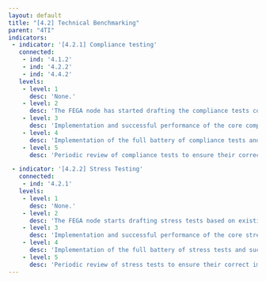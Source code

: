 ```yaml
---
layout: default
title: "[4.2] Technical Benchmarking"
parent: "4TI"
indicators:
 - indicator: '[4.2.1] Compliance testing'
   connected:
    - ind: '4.1.2'
    - ind: '4.2.2'
    - ind: '4.4.2'
   levels:
    - level: 1
      desc: 'None.'
    - level: 2
      desc: 'The FEGA node has started drafting the compliance tests considering the tests defined in the context of the FEGA ecosystem.'
    - level: 3  
      desc: 'Implementation and successful performance of the core compliance tests as defined in the FEGA ecosystem.'
    - level: 4
      desc: 'Implementation of the full battery of compliance tests and successful performance of tests to a production-level standard as defined in the FEGA ecosystem.'
    - level: 5
      desc: 'Periodic review of compliance tests to ensure their correct implementation and up-to-date with agreements taken in the FEGA ecosystem. Provide feedback and contribute to improving compliance tests, e.g. conforming to new standards, in the framework of the FEGA ecosystem as well as develop new stress tests for services unique to the node.'

 - indicator: '[4.2.2] Stress Testing'
   connected:
    - ind: '4.2.1'
   levels:
    - level: 1
      desc: 'None.'
    - level: 2
      desc: 'The FEGA node starts drafting stress tests based on existing knowledge at the FEGA ecosystem.'
    - level: 3  
      desc: 'Implementation and successful performance of the core stress tests as defined in the FEGA ecosystem.'
    - level: 4
      desc: 'Implementation of the full battery of stress tests and successful performance of tests to a production-level standard as defined in the FEGA ecosystem.'
    - level: 5
      desc: 'Periodic review of stress tests to ensure their correct implementation and up-to-date with agreements taken in the FEGA ecosystem. Provide feedback and contribute to improving existing tests, e.g. conforming to new standards, in the framework of the FEGA ecosystem as well as develop new stress tests for services unique to the node.'
---
```


